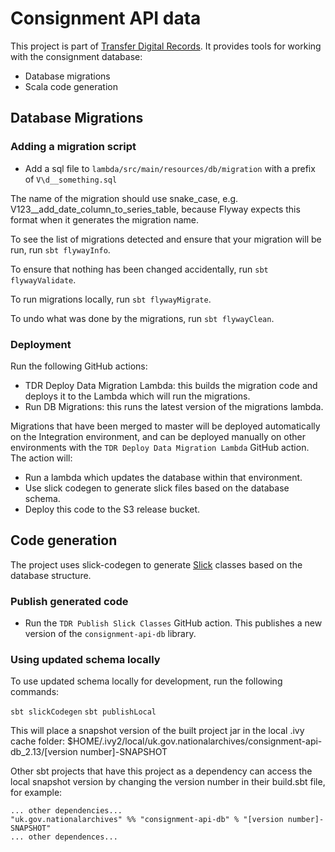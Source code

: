 # Consignment API data

This project is part of [Transfer Digital Records][tdr]. It provides tools for working with the consignment database:
 
* Database migrations
* Scala code generation

[tdr]: https://github.com/nationalarchives/tdr-dev-documentation

## Database Migrations

### Adding a migration script

* Add a sql file to `lambda/src/main/resources/db/migration` with a prefix of `V\d__something.sql`

The name of the migration should use snake_case, e.g. V123__add_date_column_to_series_table, because Flyway expects this
format when it generates the migration name. 

To see the list of migrations detected and ensure that your migration will be run, run `sbt flywayInfo`.

To ensure that nothing has been changed accidentally, run `sbt flywayValidate`.

To run migrations locally, run `sbt flywayMigrate`.

To undo what was done by the migrations, run `sbt flywayClean`.

### Deployment

Run the following GitHub actions: 

* TDR Deploy Data Migration Lambda: this builds the migration code and deploys it
  to the Lambda which will run the migrations.
* Run DB Migrations: this runs the latest version of the migrations
  lambda.

Migrations that have been merged to master will be deployed automatically on the Integration environment, and can be deployed
manually on other environments with the `TDR Deploy Data Migration Lambda` GitHub action. The action will:

* Run a lambda which updates the database within that environment.
* Use slick codegen to generate slick files based on the database schema.
* Deploy this code to the S3 release bucket. 

## Code generation

The project uses slick-codegen to generate [Slick] classes based on the database structure.

[Slick]: http://scala-slick.org/

### Publish generated code

* Run the `TDR Publish Slick Classes` GitHub action. This publishes a new
  version of the `consignment-api-db` library.

### Using updated schema locally

To use updated schema locally for development, run the following commands:

`sbt slickCodegen`
`sbt publishLocal`

This will place a snapshot version of the built project jar in the local .ivy cache folder: $HOME/.ivy2/local/uk.gov.nationalarchives/consignment-api-db_2.13/[version number]-SNAPSHOT

Other sbt projects that have this project as a dependency can access the local snapshot version by changing the version number in their build.sbt file, for example:

```
... other dependencies...
"uk.gov.nationalarchives" %% "consignment-api-db" % "[version number]-SNAPSHOT"
... other dependences...
```
